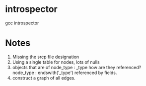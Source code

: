 introspector
============

gcc introspector


Notes
=====

1. Missing the srcp file designation
2. Using a single table for nodes, lots of nulls
3. objects that are of node_type : _type how are they referenced?
   node_type : endswith('_type')
	   referenced by
		fields.
4. construct a graph of all edges.

